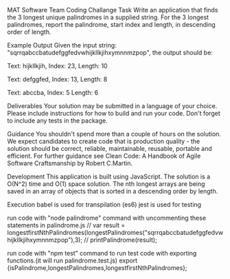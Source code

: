MAT Software Team Coding Challange
Task
Write an application that finds the 3 longest unique palindromes in a supplied string. 
For the 3 longest palindromes, report the palindrome, start index and length, in descending order of length.

Example Output
Given the input string: "sqrrqabccbatudefggfedvwhijkllkjihxymnnmzpop", the output should be:

Text: hijkllkjih, Index: 23, Length: 10

Text: defggfed, Index: 13, Length: 8

Text: abccba, Index: 5 Length: 6

Deliverables
Your solution may be submitted in a language of your choice.
Please include instructions for how to build and run your code.
Don't forget to include any tests in the package.

Guidance
You shouldn't spend more than a couple of hours on the solution.
We expect candidates to create code that is production quality - the solution should be correct, reliable, maintainable, reusable, portable and efficient.
For further guidance see Clean Code: A Handbook of Agile Software Craftsmanship by Robert C.Martin.

Development
This application is built using JavaScript.
The solution is a O(N^2) time and O(1) space solution.
The nth longest arrays are being saved in an array of objects that is sorted in a descending order by length.

Execution
babel is used for transpilation (es6)
jest is used for testing

run code with "node palindrome" command with uncommenting these statements in palindrome.js
    //   var result = longestfirstNthPalindromes(longestPalindromes("sqrrqabccbatudefggfedvwhijkllkjihxymnnmzpop"),3);
    //   printPalindrome(result);
 
run code with "npm test" command to run test code with exporting functions.(it will run palindrome.test.js)
    export {isPalindrome,longestPalindromes,longestfirstNthPalindromes};

